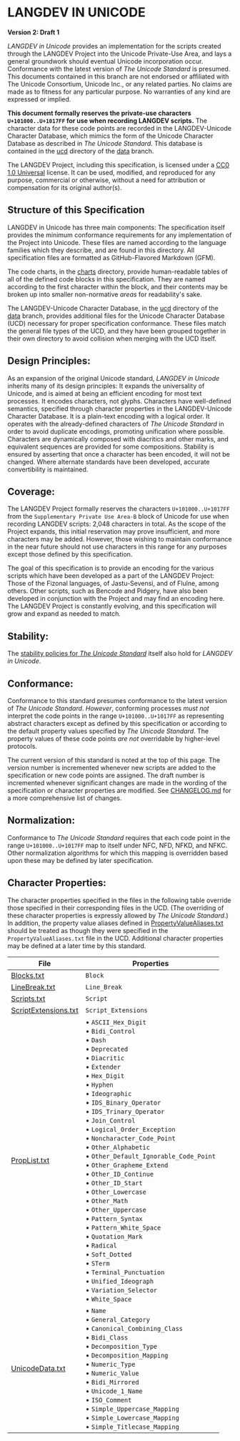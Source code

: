 #  LANGDEV IN UNICODE  #

**Version 2: Draft 1**

*LANGDEV in Unicode* provides an implementation for the scripts created through the LANGDEV Project into the Unicode Private-Use Area, and lays a general groundwork should eventual Unicode incorporation occur.
Conformance with the latest version of *The Unicode Standard* is presumed.
This documents contained in this branch are not endorsed or affiliated with The Unicode Consortium, Unicode Inc., or any related parties.
No claims are made as to fitness for any particular purpose.
No warranties of any kind are expressed or implied.

**This document formally reserves the private-use characters `U+101000..U+1017FF` for use when recording LANGDEV scripts.**
The character data for these code points are recorded in the LANGDEV-Unicode Character Database, which mimics the form of the Unicode Character Database as described in *The Unicode Standard*.
This database is contained in the [ucd](https://github.com/literallybenjam/langdev/tree/data/data/encodings/unicode/ucd) directory of the [data](https://github.com/literallybenjam/langdev/tree/data/) branch.

The LANGDEV Project, including this specification, is licensed under a [CC0 1.0 Universal](https://github.com/literallybenjam/langdev/tree/master/LICENSE.md) license.
It can be used, modified, and reproduced for any purpose, commercial or otherwise, without a need for attribution or compensation for its original author(s).

##  Structure of this Specification  ##

LANGDEV in Unicode has three main components:
The specification itself provides the minimum conformance requirements for any implementation of the Project into Unicode.
These files are named according to the language families which they describe, and are found in this directory.
All specification files are formatted as GitHub-Flavored Markdown (GFM).

The code charts, in the [charts](charts) directory, provide human-readable tables of all of the defined code blocks in this specification.
They are named according to the first character within the block, and their contents may be broken up into smaller non-normative *areas* for readability's sake.

The LANGDEV-Unicode Character Database, in the [ucd](https://github.com/literallybenjam/langdev/tree/data/data/encodings/unicode/ucd) directory of the [data](https://github.com/literallybenjam/langdev/tree/data/) branch, provides additional files for the Unicode Character Database (UCD) necessary for proper specification conformance.
These files match the general file types of the UCD, and they have been grouped together in their own directory to avoid collision when merging with the UCD itself.

##  Design Principles:  ##

As an expansion of the original Unicode standard, *LANGDEV in Unicode* inherits many of its design principles:
It expands the universality of Unicode, and is aimed at being an efficient encoding for most text processes.
It encodes characters, not glyphs.
Characters have well-defined semantics, specified through character properties in the LANGDEV-Unicode Character Database.
It is a plain-text encoding with a logical order.
It operates with the already-defined characters of *The Unicode Standard* in order to avoid duplicate encodings, promoting unification where possible.
Characters are dynamically composed with diacritics and other marks, and equivalent sequences are provided for some compositions.
Stability is ensured by asserting that once a character has been encoded, it will not be changed.
Where alternate standards have been developed, accurate convertibility is maintained.

##  Coverage:  ##

The LANGDEV Project formally reserves the characters `U+101000..U+1017FF` from the `Supplementary Private Use Area-B` block of Unicode for use when recording LANGDEV scripts: 2,048 characters in total.
As the scope of the Project expands, this initial reservation may prove insufficient, and more characters may be added.
However, those wishing to maintain conformance in the near future should not use characters in this range for any purposes except those defined by this specification.

The goal of this specification is to provide an encoding for the various scripts which have been developed as a part of the LANGDEV Project: Those of the Fizonal languages, of Jastu-Sevensi, and of Fluîne, among others.
Other scripts, such as Bencode and Pidgery, have also been developed in conjunction with the Project and may find an encoding here.
The LANGDEV Project is constantly evolving, and this specification will grow and expand as needed to match.

##  Stability:  ##

The [stability policies for *The Unicode Standard*](http://www.unicode.org/policies/stability_policy.html) itself also hold for *LANGDEV in Unicode*.

##  Conformance:  ##

Conformance to this standard presumes conformance to the latest version of *The Unicode Standard*.
*However*, conforming processes *must not* interpret the code points in the range `U+101000..U+1017FF` as representing abstract characters except as defined by this specification or according to the default property values specified by *The Unicode Standard*.
The property values of these code points *are not* overridable by higher-level protocols.

The current version of this standard is noted at the top of this page.
The version number is incremented whenever new scripts are added to the specification or new code points are assigned.
The draft number is incremented whenever significant changes are made in the wording of the specification or character properties are modified.
See [CHANGELOG.md](CHANGELOG.md) for a more comprehensive list of changes.

##  Normalization:  ##

Conformance to *The Unicode Standard* requires that each code point in the range `U+101000..U+1017FF` map to itself under NFC, NFD, NFKD, and NFKC.
Other normalization algorithms for which this mapping is overridden based upon these may be defined by later specification.

##  Character Properties:  ##

The character properties specified in the files in the following table override those specified in their corresponding files in the UCD.
(The overriding of these character properties is expressly allowed by *The Unicode Standard*.)
In addition, the property value aliases defined in [PropertyValueAliases.txt](https://github.com/literallybenjam/langdev/tree/data/data/encodings/unicode/ucd/langdev/PropertyValueAliases.txt) should be treated as though they were specified in the `PropertyValueAliases.txt` file in the UCD.
Additional character properties may be defined at a later time by this standard.

| File                                                     | Properties          |
| -------------------------------------------------------- | ------------------- |
| [Blocks.txt](ucd/langdev/Blocks.txt)                     | `Block`             |
| [LineBreak.txt](ucd/langdev/LineBreak.txt)               | `Line_Break`        |
| [Scripts.txt](ucd/langdev/Scripts.txt)                   | `Script`            |
| [ScriptExtensions.txt](ucd/langdev/ScriptExtensions.txt) | `Script_Extensions` |
| [PropList.txt](ucd/langdev/PropList.txt)                 | • `ASCII_Hex_Digit` <br> • `Bidi_Control` <br> • `Dash` <br> • `Deprecated` <br> • `Diacritic` <br> • `Extender` <br> • `Hex_Digit` <br> • `Hyphen` <br> • `Ideographic` <br> • `IDS_Binary_Operator` <br> • `IDS_Trinary_Operator` <br> • `Join_Control` <br> • `Logical_Order_Exception` <br> • `Noncharacter_Code_Point` <br> • `Other_Alphabetic` <br> • `Other_Default_Ignorable_Code_Point` <br> • `Other_Grapheme_Extend` <br> • `Other_ID_Continue` <br> • `Other_ID_Start` <br> • `Other_Lowercase` <br> • `Other_Math` <br> • `Other_Uppercase` <br> • `Pattern_Syntax` <br> • `Pattern_White_Space` <br> • `Quotation_Mark` <br> • `Radical` <br> • `Soft_Dotted` <br> • `STerm` <br> • `Terminal_Punctuation` <br> • `Unified_Ideograph` <br> • `Variation_Selector` <br> • `White_Space` |
| [UnicodeData.txt](ucd/langdev/UnicodeData.txt)           | • `Name` <br> • `General_Category` <br> • `Canonical_Combining_Class` <br> • `Bidi_Class` <br> • `Decomposition_Type` <br> • `Decomposition_Mapping` <br> • `Numeric_Type` <br> • `Numeric_Value` <br> • `Bidi_Mirrored` <br> • `Unicode_1_Name` <br> • `ISO_Comment` <br> • `Simple_Uppercase_Mapping` <br> • `Simple_Lowercase_Mapping` <br> • `Simple_Titlecase_Mapping` |
